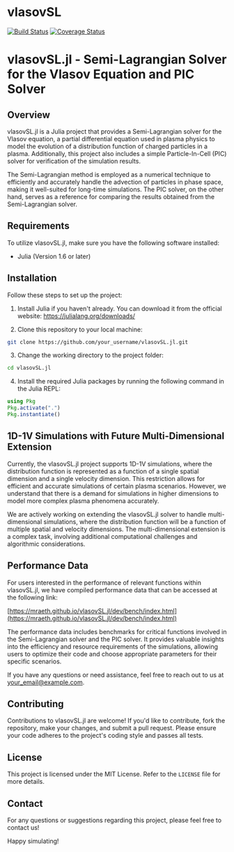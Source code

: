 # vlasovSL

[![Build Status](https://github.com/mraeth/vlasovSL.jl/actions/workflows/CI.yml/badge.svg?branch=main)](https://github.com/mraeth/vlasovSL.jl/actions/workflows/CI.yml?query=branch%3Amain)
[![Coverage Status](https://coveralls.io/repos/github/mraeth/vlasovSL.jl/badge.svg?branch=main)](https://coveralls.io/github/mraeth/vlasovSL.jl?branch=main)



# vlasovSL.jl - Semi-Lagrangian Solver for the Vlasov Equation and PIC Solver

## Overview

vlasovSL.jl is a Julia project that provides a Semi-Lagrangian solver for the Vlasov equation, a partial differential equation used in plasma physics to model the evolution of a distribution function of charged particles in a plasma. Additionally, this project also includes a simple Particle-In-Cell (PIC) solver for verification of the simulation results.

The Semi-Lagrangian method is employed as a numerical technique to efficiently and accurately handle the advection of particles in phase space, making it well-suited for long-time simulations. The PIC solver, on the other hand, serves as a reference for comparing the results obtained from the Semi-Lagrangian solver.

## Requirements

To utilize vlasovSL.jl, make sure you have the following software installed:

- Julia (Version 1.6 or later)

## Installation

Follow these steps to set up the project:

1. Install Julia if you haven't already. You can download it from the official website: https://julialang.org/downloads/

2. Clone this repository to your local machine:

```bash
git clone https://github.com/your_username/vlasovSL.jl.git
```

3. Change the working directory to the project folder:

```bash
cd vlasovSL.jl
```

4. Install the required Julia packages by running the following command in the Julia REPL:

```julia
using Pkg
Pkg.activate(".")
Pkg.instantiate()
```
## 1D-1V Simulations with Future Multi-Dimensional Extension

Currently, the vlasovSL.jl project supports 1D-1V simulations, where the distribution function is represented as a function of a single spatial dimension and a single velocity dimension. This restriction allows for efficient and accurate simulations of certain plasma scenarios. However, we understand that there is a demand for simulations in higher dimensions to model more complex plasma phenomena accurately.

We are actively working on extending the vlasovSL.jl solver to handle multi-dimensional simulations, where the distribution function will be a function of multiple spatial and velocity dimensions. The multi-dimensional extension is a complex task, involving additional computational challenges and algorithmic considerations.

## Performance Data

For users interested in the performance of relevant functions within vlasovSL.jl, we have compiled performance data that can be accessed at the following link:

[https://mraeth.github.io/vlasovSL.jl/dev/bench/index.html](https://mraeth.github.io/vlasovSL.jl/dev/bench/index.html)

The performance data includes benchmarks for critical functions involved in the Semi-Lagrangian solver and the PIC solver. It provides valuable insights into the efficiency and resource requirements of the simulations, allowing users to optimize their code and choose appropriate parameters for their specific scenarios.


If you have any questions or need assistance, feel free to reach out to us at [your_email@example.com](mailto:your_email@example.com).
## Contributing

Contributions to vlasovSL.jl are welcome! If you'd like to contribute, fork the repository, make your changes, and submit a pull request. Please ensure your code adheres to the project's coding style and passes all tests.

## License

This project is licensed under the MIT License. Refer to the `LICENSE` file for more details.

## Contact

For any questions or suggestions regarding this project, please feel free to contact us!

Happy simulating!
